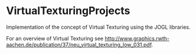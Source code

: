 # VirtualTexturingProjects

Implementation of the concept of Virtual Texturing using the JOGL libraries.

For an overview of Virtual Texturing see http://www.graphics.rwth-aachen.de/publication/37/neu_virtual_texturing_low_031.pdf.
